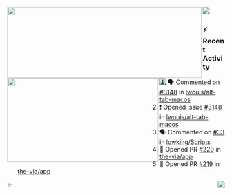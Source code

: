 <p>
  <p>
  <img align="left" width="450" height="165" src="https://github-readme-stats-git-masterrstaa-rickstaa.vercel.app/api?username=lowking&bg_color=0D1116&theme=synthwave&show_icons=true&hide_border=true&line_height=20&title_color=4E7C65&icon_color=555&show_owner=true&text_color=777&count_private=true"/>
  </p>
  <p>
  <img align="left" width="350" height="195" src="https://github-readme-stats-git-masterrstaa-rickstaa.vercel.app/api/top-langs/?layout=compact&username=lowking&bg_color=0D1116&theme=synthwave&show_icons=true&hide_border=true&line_height=20&title_color=4E7C65&icon_color=555&show_owner=true&text_color=777&hide&langs_count=4"/>
  </p>
  <p>
    <a align="left" href="https://t.me/Violettoy_bot"><img src="https://img.shields.io/badge/Telegram-%2352A4DB.svg?&style=social&logo=telegram&logoColor=52A4DB" /></a>&nbsp;&nbsp;
<!--     <img align="left" src="https://github.com/lowking/lowking/workflows/Waka%20Readme/badge.svg" />&nbsp;&nbsp; -->
    <img align="left" src="https://github.com/lowking/lowking/workflows/Activity%20Readme/badge.svg" />
  </p>
</p>

### :zap: Recent Activity

<!--START_SECTION:activity-->
1. 🗣 Commented on [#3148](https://github.com/lwouis/alt-tab-macos/issues/3148#issuecomment-1918894357) in [lwouis/alt-tab-macos](https://github.com/lwouis/alt-tab-macos)
2. ❗ Opened issue [#3148](https://github.com/lwouis/alt-tab-macos/issues/3148) in [lwouis/alt-tab-macos](https://github.com/lwouis/alt-tab-macos)
3. 🗣 Commented on [#33](https://github.com/lowking/Scripts/issues/33#issuecomment-1913794171) in [lowking/Scripts](https://github.com/lowking/Scripts)
4. 💪 Opened PR [#220](https://github.com/the-via/app/pull/220) in [the-via/app](https://github.com/the-via/app)
5. 💪 Opened PR [#219](https://github.com/the-via/app/pull/219) in [the-via/app](https://github.com/the-via/app)
<!--END_SECTION:activity-->

✨<img align="right" src="http://profile-counter.glitch.me/lowking/count.svg"/>
